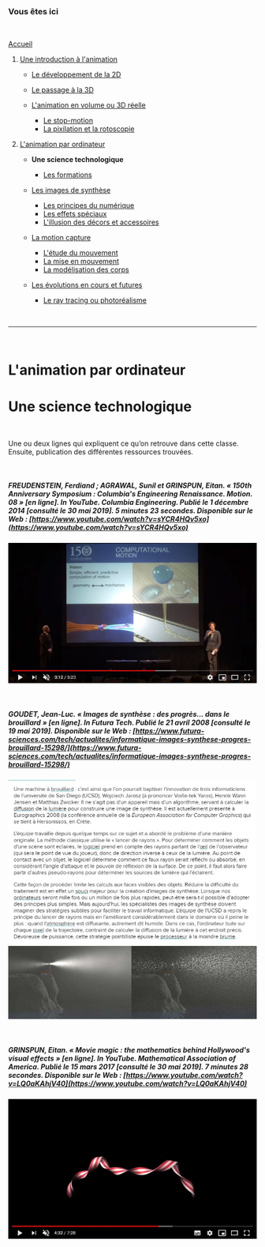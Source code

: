 <br/>

### Vous êtes ici

<br/>

[Accueil](index.md)

1. [Une introduction à l'animation](histoire.md)

    - [Le développement de la 2D](2d.md)
    - [Le passage à la 3D](3d.md)
    - [L'animation en volume ou 3D réelle](envolume.md)
    
        * [Le stop-motion](stopmotion.md)
        * [La pixilation et la rotoscopie](pixilation.md)

2. [L'animation par ordinateur](parordinateur.md)

    - **Une science technologique**
    
        * [Les formations](formation.md)
    
    - [Les images de synthèse](imagesdesynthèse.md)
    
        * [Les principes du numérique](numerique.md)
        * [Les effets spéciaux](effet.md)
        * [L'illusion des décors et accessoires](decor.md)
        
    - [La motion capture](motioncapture.md)
    
        * [L'étude du mouvement](etude.md)
        * [La mise en mouvement](mouvement.md)
        * [La modélisation des corps](corps.md)

    - [Les évolutions en cours et futures](evolution.md)
    
        * [Le ray tracing ou photoréalisme](photorealisme.md)
        
<br/>

--------------------------------------------------------

<br/>

# L'animation par ordinateur
# Une science technologique

<br/>

Une ou deux lignes qui expliquent ce qu’on retrouve dans cette classe. Ensuite, publication des différentes ressources trouvées.

<br/>

##### FREUDENSTEIN, Ferdiand ; AGRAWAL,  Sunil et GRINSPUN, Eitan. « 150th Anniversary Symposium : Columbia's Engineering Renaissance. Motion. 08 » [en ligne]. In YouTube. _Columbia Engineering_. Publié le 1 décembre 2014  [consulté le 30 mai 2019]. 5 minutes 23 secondes. Disponible sur le Web : [https://www.youtube.com/watch?v=sYCR4HQv5xo](https://www.youtube.com/watch?v=sYCR4HQv5xo)

![150th Anniversary Symposium](images/motioncolombia.JPG "150th Anniversary Symposium : Columbia's Engineering Renaissance")

<br/>

##### GOUDET, Jean-Luc. « Images de synthèse : des progrès... dans le brouillard » [en ligne]. In _Futura Tech_. Publié le 21 avril 2008 [consulté le 19 mai 2019]. Disponible sur le Web : [https://www.futura-sciences.com/tech/actualites/informatique-images-synthese-progres-brouillard-15298/](https://www.futura-sciences.com/tech/actualites/informatique-images-synthese-progres-brouillard-15298/)

![Images de synthèse : des progrès... dans le brouillard](images/diffusionlumiere.JPG "L'algorithme lumière")
![Images de synthèse : des progrès... dans le brouillard](images/lumiere.JPG "L'algorithme lumière")

<br/>

##### GRINSPUN, Eitan. « Movie magic : the mathematics behind Hollywood's visual effects » [en ligne]. In YouTube. _Mathematical Association of America_. Publié le 15 mars 2017 [consulté le 30 mai 2019]. 7 minutes 28 secondes. Disponible sur le Web : [https://www.youtube.com/watch?v=LQ0aKAhjV40](https://www.youtube.com/watch?v=LQ0aKAhjV40)

![Movie magic : the mathematics behind Hollywood's visual effects](images/effetsformules.JPG "Movie magic : the mathematics behind Hollywood's visual effects")


<br/>
